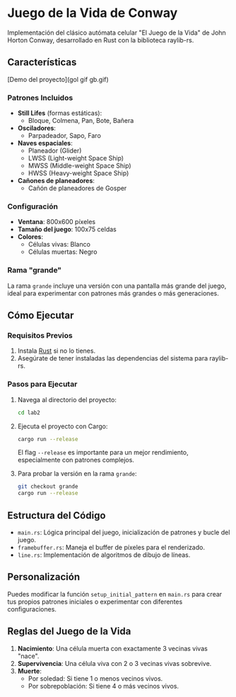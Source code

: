 # Juego de la Vida de Conway

Implementación del clásico autómata celular "El Juego de la Vida" de John Horton Conway, desarrollado en Rust con la biblioteca raylib-rs.

## Características

[Demo del proyecto](gol gif gb.gif)

### Patrones Incluidos
- **Still Lifes** (formas estáticas):
  - Bloque, Colmena, Pan, Bote, Bañera
- **Osciladores**:
  - Parpadeador, Sapo, Faro
- **Naves espaciales**:
  - Planeador (Glider)
  - LWSS (Light-weight Space Ship)
  - MWSS (Middle-weight Space Ship)
  - HWSS (Heavy-weight Space Ship)
- **Cañones de planeadores**:
  - Cañón de planeadores de Gosper

### Configuración
- **Ventana**: 800x600 píxeles
- **Tamaño del juego**: 100x75 celdas
- **Colores**: 
  - Células vivas: Blanco
  - Células muertas: Negro

### Rama "grande"
La rama `grande` incluye una versión con una pantalla más grande del juego, ideal para experimentar con patrones más grandes o más generaciones.

## Cómo Ejecutar

### Requisitos Previos
1. Instala [Rust](https://www.rust-lang.org/tools/install) si no lo tienes.
2. Asegúrate de tener instaladas las dependencias del sistema para raylib-rs.

### Pasos para Ejecutar
1. Navega al directorio del proyecto:
   ```bash
   cd lab2
   ```

2. Ejecuta el proyecto con Cargo:
   ```bash
   cargo run --release
   ```

   El flag `--release` es importante para un mejor rendimiento, especialmente con patrones complejos.

3. Para probar la versión en la rama `grande`:
   ```bash
   git checkout grande
   cargo run --release
   ```

## Estructura del Código
- `main.rs`: Lógica principal del juego, inicialización de patrones y bucle del juego.
- `framebuffer.rs`: Maneja el buffer de píxeles para el renderizado.
- `line.rs`: Implementación de algoritmos de dibujo de líneas.

## Personalización
Puedes modificar la función `setup_initial_pattern` en `main.rs` para crear tus propios patrones iniciales o experimentar con diferentes configuraciones.

## Reglas del Juego de la Vida
1. **Nacimiento**: Una célula muerta con exactamente 3 vecinas vivas "nace".
2. **Supervivencia**: Una célula viva con 2 o 3 vecinas vivas sobrevive.
3. **Muerte**:
   - Por soledad: Si tiene 1 o menos vecinos vivos.
   - Por sobrepoblación: Si tiene 4 o más vecinos vivos.
